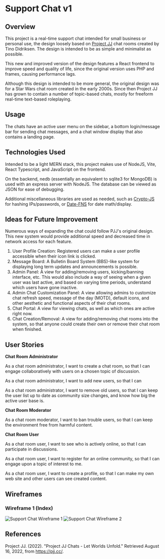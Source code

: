 # Support Chat v1

## Overview
This project is a real-time support chat intended for small business or personal use, the design loosely based on [Project JJ](https://pjj.cc) chat rooms created by Tino Didriksen. The design is intended to be as simple and minimalist as possible.

This new and improved version of the design features a React frontend to improve speed and quality of life, since the original version uses PHP and frames, causing performance lags.

Although this design is intended to be more general, the original design was for a Star Wars chat room created in the early 2000s. Since then Project JJ has grown to contain a number of topic-based chats, mostly for freeform real-time text-based roleplaying.

## Usage
The chats have an active user menu on the sidebar, a bottom login/message bar for sending chat messages, and a chat window display that also contains a landing page.

## Technologies Used
Intended to be a light MERN stack, this project makes use of NodeJS, Vite, React Typescript, and JavaScript on the frontend.

On the backend, nedb (essentially an equivalent to sqlite3 for MongoDB) is used with an express server with NodeJS. The database can be viewed as JSON for ease of debugging.

Additional miscellaneous libraries are used as needed, such as [Crypto-JS](https://www.npmjs.com/package/crypto-js) for hashing IPs/passwords, or [Date-FNS](https://date-fns.org/) for date math/display.

## Ideas for Future Improvement
Numerous ways of expanding the chat could follow PJJ's original design. This new system would provide additional speed and decreased time in network access for each feature.

1. User Profile Creation: Registered users can make a user profile accessible when their icon link is clicked.
1. Message Board: A Bulletin Board System (BBS)-like system for displaying long term updates and announcements is possible.
1. Admin Panel: A view for adding/removing users, kicking/banning interface, etc. This would also include a way of seeing when a given user was last active, and based on varying time periods, understand which users have gone inactive.
1. Admin Chat Customization Panel: A view allowing admins to customize chat refresh speed, message of the day (MOTD), default icons, and other aesthetic and functional aspects of their chat rooms.
1. Chat Portal: A view for viewing chats, as well as which ones are active right now.
1. Chat Creation/Removal: A view for adding/removing chat rooms into the system, so that anyone could create their own or remove their chat room when finished.

## User Stories

**Chat Room Administrator**

As a chat room administrator, I want to create a chat room, so that I can engage collaboratively with users on a chosen topic of discussion.

As a chat room administrator, I want to add new users, so that I can

As a chat room administrator, I want to remove old users, so that I can keep the user list up to date as community size changes, and know how big the active user base is.

**Chat Room Moderator**

As a chat room moderator, I want to ban trouble users, so that I can keep the environment free from harmful content.

**Chat Room User**

As a chat room user, I want to see who is actively online, so that I can participate in discussions.

As a chat room user, I want to register for an online community, so that I can engage upon a topic of interest to me.

As a chat room user, I want to create a profile, so that I can make my own web site and other users can see created content.

## Wireframes

### Wireframe 1 (Index)
![Support Chat Wireframe 1](https://jamesgroth.net/assets/wireframes/SupportChat.png "Support Chat 1")
![Support Chat Wireframe 2](https://jamesgroth.net/assets/wireframes/SupportChat2.png "Support Chat 2")

## References
Project JJ. (2022). "Project JJ Chats - Let Worlds Unfold." Retrieved August 16, 2022, from https://pjj.cc/.

